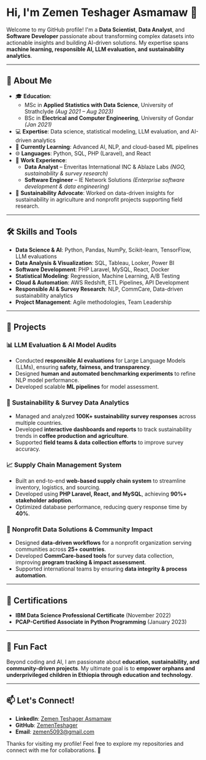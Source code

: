 # Hi, I'm Zemen Teshager Asmamaw 👋  

Welcome to my GitHub profile! I'm a **Data Scientist**, **Data Analyst**, and **Software Developer** passionate about transforming complex datasets into actionable insights and building AI-driven solutions. My expertise spans **machine learning, responsible AI, LLM evaluation, and sustainability analytics**.  

---

## 🌟 About Me  
- 🎓 **Education**:  
  - MSc in **Applied Statistics with Data Science**, University of Strathclyde *(Aug 2021 – Aug 2023)*  
  - BSc in **Electrical and Computer Engineering**, University of Gondar *(Jan 2021)*  
- 💻 **Expertise**: Data science, statistical modeling, LLM evaluation, and AI-driven analytics  
- 🌱 **Currently Learning**: Advanced AI, NLP, and cloud-based ML pipelines  
- 🌐 **Languages**: Python, SQL, PHP (Laravel), and React  
- 💼 **Work Experience**:  
  - **Data Analyst** – Enveritas International INC & Ablaze Labs *(NGO, sustainability & survey research)*  
  - **Software Engineer** – IE Network Solutions *(Enterprise software development & data engineering)*  
- 🌿 **Sustainability Advocate**: Worked on data-driven insights for sustainability in agriculture and nonprofit projects supporting field research.

---

## 🛠️ Skills and Tools  
- **Data Science & AI**: Python, Pandas, NumPy, Scikit-learn, TensorFlow, LLM evaluations  
- **Data Analysis & Visualization**: SQL, Tableau, Looker, Power BI  
- **Software Development**: PHP Laravel, MySQL, React, Docker  
- **Statistical Modeling**: Regression, Machine Learning, A/B Testing  
- **Cloud & Automation**: AWS Redshift, ETL Pipelines, API Development  
- **Responsible AI & Survey Research**: NLP, CommCare, Data-driven sustainability analytics  
- **Project Management**: Agile methodologies, Team Leadership  

---

## 🚀 Projects  
### 📊 **LLM Evaluation & AI Model Audits**  
- Conducted **responsible AI evaluations** for Large Language Models (LLMs), ensuring **safety, fairness, and transparency**.  
- Designed **human and automated benchmarking experiments** to refine NLP model performance.  
- Developed scalable **ML pipelines** for model assessment.  

### 🌿 **Sustainability & Survey Data Analytics**  
- Managed and analyzed **100K+ sustainability survey responses** across multiple countries.  
- Developed **interactive dashboards and reports** to track sustainability trends in **coffee production and agriculture**.  
- Supported **field teams & data collection efforts** to improve survey accuracy.  

### 📈 **Supply Chain Management System**  
- Built an end-to-end **web-based supply chain system** to streamline inventory, logistics, and sourcing.  
- Developed using **PHP Laravel, React, and MySQL**, achieving **90%+ stakeholder adoption**.  
- Optimized database performance, reducing query response time by **40%**.  

### 🏥 **Nonprofit Data Solutions & Community Impact**  
- Designed **data-driven workflows** for a nonprofit organization serving communities across **25+ countries**.  
- Developed **CommCare-based tools** for survey data collection, improving **program tracking & impact assessment**.  
- Supported international teams by ensuring **data integrity & process automation**.  

---

## 📜 Certifications  
- **IBM Data Science Professional Certificate** (November 2022)  
- **PCAP-Certified Associate in Python Programming** (January 2023)  

---

## 🌟 Fun Fact  
Beyond coding and AI, I am passionate about **education, sustainability, and community-driven projects**. My ultimate goal is to **empower orphans and underprivileged children in Ethiopia through education and technology**.  

---

## 📫 Let's Connect!  
- **LinkedIn**: [Zemen Teshager Asmamaw](https://www.linkedin.com/in/zementeshager)  
- **GitHub**: [ZemenTeshager](https://github.com/ZemenTeshager?tab=repositories)  
- **Email**: zemen5093@gmail.com  

Thanks for visiting my profile! Feel free to explore my repositories and connect with me for collaborations. 🚀
